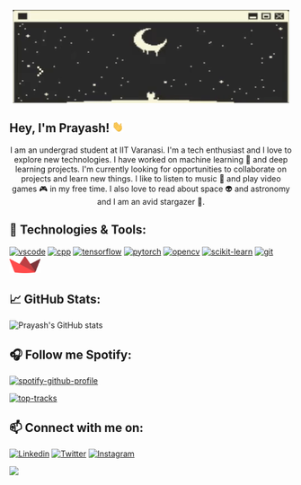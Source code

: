 <p align="center"><img src="./assets/hi_i_am_prayashdash_.gif"></p>

<h2>Hey, I'm Prayash! <img src="./assets/hi.gif" height=20 width=20></h2>

<p align="center">I am an undergrad student at IIT Varanasi. I'm a tech enthusiast and I love to explore new technologies. I have worked on machine learning 🤖 and deep learning projects. I'm currently looking for opportunities to collaborate on projects and learn new things. I like to listen to music 🎵 and play video games 🎮 in my free time. I also love to read about space 👽 and astronomy and I am an avid stargazer 🔭.</p>



## 🌱 Technologies & Tools:
[<img src="https://cdn.jsdelivr.net/gh/devicons/devicon/icons/python/python-original.svg" alt="vscode" width="40" height="40"/>](https://www.python.org/)
[<img src="https://cdn.jsdelivr.net/gh/devicons/devicon/icons/cplusplus/cplusplus-original.svg" alt="cpp" width="40" height="40"/>](https://isocpp.org/)
[<img src="https://cdn.jsdelivr.net/gh/devicons/devicon/icons/tensorflow/tensorflow-original.svg" alt="tensorflow" width="40" height="40"/>](https://www.tensorflow.org/)
[<img src="https://cdn.jsdelivr.net/gh/devicons/devicon/icons/pytorch/pytorch-original.svg" alt="pytorch" width="40" height="40"/>](https://pytorch.org/)
[<img src="https://cdn.jsdelivr.net/gh/devicons/devicon/icons/opencv/opencv-original.svg" alt="opencv" width="40" height="40"/>](https://opencv.org/)
[<img src="https://upload.wikimedia.org/wikipedia/commons/0/05/Scikit_learn_logo_small.svg" alt="scikit-learn" height="40"/>](https://scikit-learn.org/stable/)
[<img src="https://cdn.jsdelivr.net/gh/devicons/devicon/icons/git/git-original.svg" alt="git" width="40" height="40"/>](https://git-scm.com/)
[<img src="./assets/streamlit.png" alt="streamlit" height="30"/>](https://streamlit.io/)


## &#x1f4c8; GitHub Stats:
![Prayash's GitHub stats](https://github-readme-stats.vercel.app/api?username=prayashdash1729&show_icons=true&theme=dark#gh-dark-mode-only&count_private=true)

## 🎧 Follow me Spotify:

[![spotify-github-profile](https://spotify-github-profile.vercel.app/api/view?uid=5qp20v1xme2k0wos7667er8xb&cover_image=true&theme=novatorem&show_offline=false&background_color=121212&interchange=false&bar_color_cover=false&bar_color=53b14f)](https://spotify-github-profile.vercel.app/api/view?uid=5qp20v1xme2k0wos7667er8xb&redirect=true)

[![top-tracks](https://spotify-recently-played-readme.vercel.app/api?user=5qp20v1xme2k0wos7667er8xb&count=3)](https://github.com/JeffreyCA/spotify-recently-played-readme)

## 📫 Connect with me on:
[![Linkedin](https://skillicons.dev/icons?i=linkedin)](https://www.linkedin.com/in/prayashdash/)
[![Twitter](https://skillicons.dev/icons?i=twitter)](https://twitter.com/thePrayashDash)
[![Instagram](https://skillicons.dev/icons?i=instagram)](https://www.instagram.com/prayashdash_/)


![](https://komarev.com/ghpvc/?username=prayashdash1729&style=flat-square)
